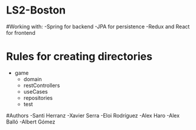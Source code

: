# LS2-Boston

#Working with:
  -Spring for backend
  -JPA for persistence
  -Redux and React for frontend

# Rules for creating directories

- game
  - domain
  - restControllers
  - useCases
  - repositories
  - test

#Authors
  -Santi Herranz
  -Xavier Serra
  -Eloi Rodríguez
  -Alex Haro
  -Alex Balló
  -Albert Gómez
